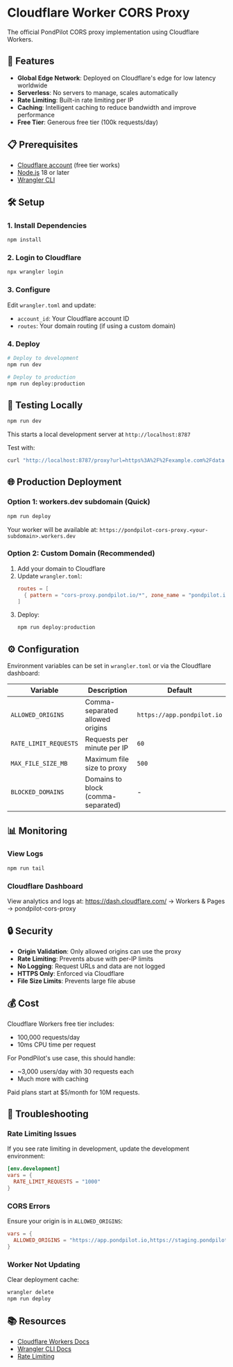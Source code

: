 # Cloudflare Worker CORS Proxy

The official PondPilot CORS proxy implementation using Cloudflare Workers.

## 🚀 Features

- **Global Edge Network**: Deployed on Cloudflare's edge for low latency worldwide
- **Serverless**: No servers to manage, scales automatically
- **Rate Limiting**: Built-in rate limiting per IP
- **Caching**: Intelligent caching to reduce bandwidth and improve performance
- **Free Tier**: Generous free tier (100k requests/day)

## 📋 Prerequisites

- [Cloudflare account](https://dash.cloudflare.com/sign-up) (free tier works)
- [Node.js](https://nodejs.org/) 18 or later
- [Wrangler CLI](https://developers.cloudflare.com/workers/wrangler/install-and-update/)

## 🛠️ Setup

### 1. Install Dependencies

```bash
npm install
```

### 2. Login to Cloudflare

```bash
npx wrangler login
```

### 3. Configure

Edit `wrangler.toml` and update:
- `account_id`: Your Cloudflare account ID
- `routes`: Your domain routing (if using a custom domain)

### 4. Deploy

```bash
# Deploy to development
npm run dev

# Deploy to production
npm run deploy:production
```

## 🧪 Testing Locally

```bash
npm run dev
```

This starts a local development server at `http://localhost:8787`

Test with:
```bash
curl "http://localhost:8787/proxy?url=https%3A%2F%2Fexample.com%2Fdata.csv"
```

## 🌐 Production Deployment

### Option 1: workers.dev subdomain (Quick)

```bash
npm run deploy
```

Your worker will be available at: `https://pondpilot-cors-proxy.<your-subdomain>.workers.dev`

### Option 2: Custom Domain (Recommended)

1. Add your domain to Cloudflare
2. Update `wrangler.toml`:
   ```toml
   routes = [
     { pattern = "cors-proxy.pondpilot.io/*", zone_name = "pondpilot.io" }
   ]
   ```
3. Deploy:
   ```bash
   npm run deploy:production
   ```

## ⚙️ Configuration

Environment variables can be set in `wrangler.toml` or via the Cloudflare dashboard:

| Variable | Description | Default |
|----------|-------------|---------|
| `ALLOWED_ORIGINS` | Comma-separated allowed origins | `https://app.pondpilot.io` |
| `RATE_LIMIT_REQUESTS` | Requests per minute per IP | `60` |
| `MAX_FILE_SIZE_MB` | Maximum file size to proxy | `500` |
| `BLOCKED_DOMAINS` | Domains to block (comma-separated) | - |

## 📊 Monitoring

### View Logs

```bash
npm run tail
```

### Cloudflare Dashboard

View analytics and logs at:
https://dash.cloudflare.com/ → Workers & Pages → pondpilot-cors-proxy

## 🔒 Security

- **Origin Validation**: Only allowed origins can use the proxy
- **Rate Limiting**: Prevents abuse with per-IP limits
- **No Logging**: Request URLs and data are not logged
- **HTTPS Only**: Enforced via Cloudflare
- **File Size Limits**: Prevents large file abuse

## 💰 Cost

Cloudflare Workers free tier includes:
- 100,000 requests/day
- 10ms CPU time per request

For PondPilot's use case, this should handle:
- ~3,000 users/day with 30 requests each
- Much more with caching

Paid plans start at $5/month for 10M requests.

## 🐛 Troubleshooting

### Rate Limiting Issues

If you see rate limiting in development, update the development environment:

```toml
[env.development]
vars = {
  RATE_LIMIT_REQUESTS = "1000"
}
```

### CORS Errors

Ensure your origin is in `ALLOWED_ORIGINS`:
```toml
vars = {
  ALLOWED_ORIGINS = "https://app.pondpilot.io,https://staging.pondpilot.io"
}
```

### Worker Not Updating

Clear deployment cache:
```bash
wrangler delete
npm run deploy
```

## 📚 Resources

- [Cloudflare Workers Docs](https://developers.cloudflare.com/workers/)
- [Wrangler CLI Docs](https://developers.cloudflare.com/workers/wrangler/)
- [Rate Limiting](https://developers.cloudflare.com/workers/runtime-apis/bindings/rate-limit/)
